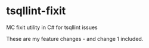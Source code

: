 # tsqllint-fixit
MC fixit utility in C# for tsqllint issues

These are my feature changes - and change 1 included.